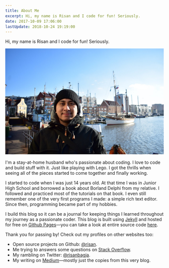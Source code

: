 ```yaml
---
title: About Me
excerpt: Hi, my name is Risan and I code for fun! Seriously.
date: 2017-10-09 17:06:00
lastUpdate: 2018-10-24 19:19:00
---
```

Hi, my name is Risan and I code for fun! Seriously.

![Hi, my name is Risan!](images/risan.jpg)

I'm a stay-at-home husband who's passionate about coding. I love to code and build stuff with it. Just like playing with Lego. I got the thrills when seeing all of the pieces started to come together and finally working.

I started to code when I was just 14 years old. At that time I was in Junior High School and borrowed a book about Borland Delphi from my relative. I followed and practiced most of the tutorials on that book. I even still remember one of the very first programs I made: a simple rich text editor. Since then, programming became part of my hobbies.

I build this blog so it can be a journal for keeping things I learned throughout my journey as a passionate coder. This blog is built using [Jekyll](https://jekyllrb.com) and hosted for free on [Github Pages](https://pages.github.com)—you can take a look at entire source code [here](https://github.com/risan/risan.github.io).

Thank you for passing by! Check out my profiles on other websites too:

* Open source projects on Github: [@risan](https://github.com/risan).
* Me trying to answers some questions on [Stack Overflow](https://stackoverflow.com/users/5138222).
* My rambling on Twitter: [@risanbagja](https://twitter.com/risanbagja).
* My writing on [Medium](https://medium.com/risan)—mostly just the copies from this very blog.

